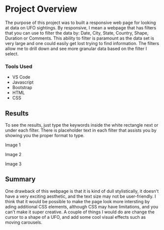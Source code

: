 # Project Overview 
The purpose of this project was to built a responsive web page for looking at data on UFO sightings. By responsive, I mean a webpage that has filters that you can use to filter the data by: Date, City, State, Country, Shape, Duration or Comments. This ability to filter is paramount as the data set is very large and one could easily get lost trying to find information. The filters allow me to drill down and see more granular data based on the filter I select.

### Tools Used
* VS Code
* Javascript 
* Bootstrap
* HTML
* CSS

## Results 
To see the results, just type the keywords inside the white rectangle next or under each filter. There is placeholder text in each filter that assists you by showing you the proper format to type. 

Image 1

Image 2

Image 3

## Summary
One drawback of this webpage is that it is kind of dull stylistically, it doesn't have a very exciting aesthetic, and the text size may not be user-friendly.
I think that it would be possible to make the page look more intersting by ading additional CSS elements, although CSS may have limitations, and you can't make it super creative. A couple of things I would do are change the cursor to a shape of a UFO, and add some cool visual effects such as moving carousels.  

           
